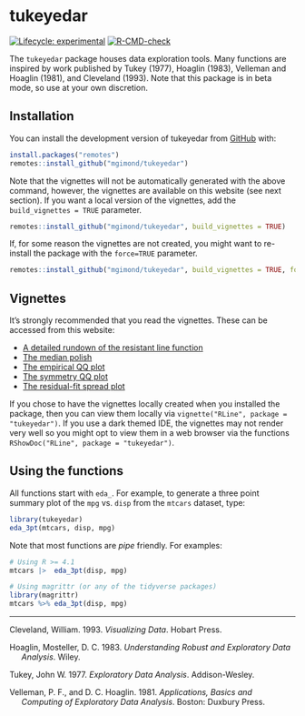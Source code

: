 
<!-- README.md is generated from README.Rmd. Please edit that file -->

# tukeyedar

<!-- badges: start -->

[![Lifecycle:
experimental](https://img.shields.io/badge/lifecycle-experimental-orange.svg)](https://lifecycle.r-lib.org/articles/stages.html#experimental)
[![R-CMD-check](https://github.com/mgimond/tukeyedar/actions/workflows/R-CMD-check.yaml/badge.svg)](https://github.com/mgimond/tukeyedar/actions/workflows/R-CMD-check.yaml)
<!-- badges: end -->

The `tukeyedar` package houses data exploration tools. Many functions
are inspired by work published by Tukey (1977), Hoaglin (1983), Velleman
and Hoaglin (1981), and Cleveland (1993). Note that this package is in
beta mode, so use at your own discretion.

## Installation

You can install the development version of tukeyedar from
[GitHub](https://github.com/) with:

``` r
install.packages("remotes")
remotes::install_github("mgimond/tukeyedar")
```

Note that the vignettes will not be automatically generated with the
above command, however, the vignettes are available on this website (see
next section). If you want a local version of the vignettes, add the
`build_vignettes = TRUE` parameter.

``` r
remotes::install_github("mgimond/tukeyedar", build_vignettes = TRUE)
```

If, for some reason the vignettes are not created, you might want to
re-install the package with the `force=TRUE` parameter.

``` r
remotes::install_github("mgimond/tukeyedar", build_vignettes = TRUE, force=TRUE)
```

## Vignettes

It’s strongly recommended that you read the vignettes. These can be
accessed from this website:

- [A detailed rundown of the resistant line
  function](https://mgimond.github.io/tukeyedar/articles/RLine.html)
- [The median
  polish](https://mgimond.github.io/tukeyedar/articles/polish.html)
- [The empirical QQ
  plot](https://mgimond.github.io/tukeyedar/articles/qq.html)
- [The symmetry QQ
  plot](https://mgimond.github.io/tukeyedar/articles/symqq.html)
- [The residual-fit spread
  plot](https://mgimond.github.io/tukeyedar/articles/rfs.html)

If you chose to have the vignettes locally created when you installed
the package, then you can view them locally via
`vignette("RLine", package = "tukeyedar")`. If you use a dark themed
IDE, the vignettes may not render very well so you might opt to view
them in a web browser via the functions
`RShowDoc("RLine", package = "tukeyedar")`.

## Using the functions

All functions start with `eda_`. For example, to generate a three point
summary plot of the `mpg` vs. `disp` from the `mtcars` dataset, type:

``` r
library(tukeyedar)
eda_3pt(mtcars, disp, mpg)
```

Note that most functions are *pipe* friendly. For examples:

``` r
# Using R >= 4.1
mtcars |>  eda_3pt(disp, mpg)

# Using magrittr (or any of the tidyverse packages)
library(magrittr)
mtcars %>% eda_3pt(disp, mpg)
```

------------------------------------------------------------------------

<div id="refs" class="references csl-bib-body hanging-indent"
entry-spacing="0">

<div id="ref-visdata1993" class="csl-entry">

Cleveland, William. 1993. *Visualizing Data*. Hobart Press.

</div>

<div id="ref-understanding_eda1983" class="csl-entry">

Hoaglin, Mosteller, D. C. 1983. *Understanding Robust and Exploratory
Data Analysis*. Wiley.

</div>

<div id="ref-eda1977" class="csl-entry">

Tukey, John W. 1977. *Exploratory Data Analysis*. Addison-Wesley.

</div>

<div id="ref-applied_eda1981" class="csl-entry">

Velleman, P. F., and D. C. Hoaglin. 1981. *Applications, Basics and
Computing of Exploratory Data Analysis*. Boston: Duxbury Press.

</div>

</div>
